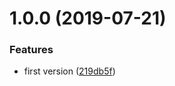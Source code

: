# 1.0.0 (2019-07-21)


### Features

* first version ([219db5f](https://github.com/NaturalCycles/generator-nodejs-lib/commit/219db5f))

